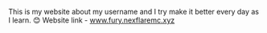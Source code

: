 This is my website about my username and I try make it better every day as I learn. 😊       Website link - www.fury.nexflaremc.xyz
